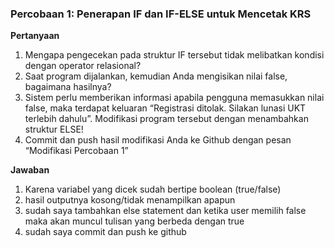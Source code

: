 ### Percobaan 1: Penerapan IF dan IF-ELSE untuk Mencetak KRS

**Pertanyaan**
1. Mengapa pengecekan pada struktur IF tersebut tidak melibatkan kondisi dengan operator relasional?
2. Saat program dijalankan, kemudian Anda mengisikan nilai false, bagaimana hasilnya?
3. Sistem perlu memberikan informasi apabila pengguna memasukkan nilai false, maka terdapat keluaran “Registrasi ditolak. Silakan lunasi UKT terlebih dahulu”. Modifikasi program tersebut dengan menambahkan struktur ELSE!
4. Commit dan push hasil modifikasi Anda ke Github dengan pesan “Modifikasi Percobaan 1”

**Jawaban**

1. Karena variabel yang dicek sudah bertipe boolean (true/false)
2. hasil outputnya kosong/tidak menampilkan apapun
3. sudah saya tambahkan else statement dan ketika user memilih false maka akan muncul tulisan yang berbeda dengan true
4. sudah saya commit dan push ke github
